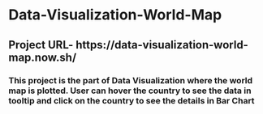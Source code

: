 # Data-Visualization-World-Map

<h2>Project URL- https://data-visualization-world-map.now.sh/</h2>
 <h3>This project is the part of Data Visualization where the world map is plotted. User can hover the country to see the data in tooltip and click on the country to see the details in Bar Chart</h3>
